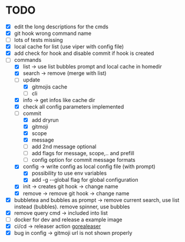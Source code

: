 # TODO

- [x] edit the long descriptions for the cmds
- [x] git hook wrong command name
- [ ] lots of tests missing
- [x] local cache for list (use viper with config file)
- [x] add check for hook and disable commit if hook is created
- [ ] commands
  - [x] list -> use list bubbles prompt and local cache in homedir
  - [x] search -> remove (merge with list)
  - [ ] update
    - [x] gitmojis cache
    - [ ] cli
  - [x] info -> get infos like cache dir
  - [x] check all config parameters implemented
  - [ ] commit
    - [x] add dryrun
    - [x] gitmoji
    - [x] scope
    - [x] message
    - [ ] add 2nd message optional
    - [ ] add flags for message, scope,.. and prefill
    - [ ] config option for commit message formats
  - [x] config -> write config as local config file (with prompt)
    - [x] possibility to use env variables
    - [x] add -g --global flag for global configuration
  - [x] init -> creates git hook -> change name
  - [x] remove -> remove git hook -> change name
- [x] bubbletea and bubbles as prompt -> remove current search, use list instead (bubbles). remove spinner, use bubbles
- [x] remove query cmd -> included into list
- [ ] docker for dev  and release a example image
- [x] ci/cd -> releaser action [gorealeaser][goreleaser]
- [x] bug in config -> gitmoji url is not shown properly

[goreleaser]: https://goreleaser.com/ci/actions/

